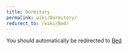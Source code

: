 ```yaml
---
title: Dormitory
permalink: wiki/Dormitory/
redirect_to: /wiki/Bed/
---
```


You should automatically be redirected to [Bed](/wiki/Bed/)
